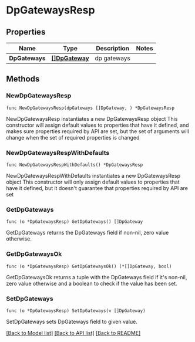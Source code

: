# DpGatewaysResp

## Properties

Name | Type | Description | Notes
------------ | ------------- | ------------- | -------------
**DpGateways** | [**[]DpGateway**](DpGateway.md) | dp gateways | 

## Methods

### NewDpGatewaysResp

`func NewDpGatewaysResp(dpGateways []DpGateway, ) *DpGatewaysResp`

NewDpGatewaysResp instantiates a new DpGatewaysResp object
This constructor will assign default values to properties that have it defined,
and makes sure properties required by API are set, but the set of arguments
will change when the set of required properties is changed

### NewDpGatewaysRespWithDefaults

`func NewDpGatewaysRespWithDefaults() *DpGatewaysResp`

NewDpGatewaysRespWithDefaults instantiates a new DpGatewaysResp object
This constructor will only assign default values to properties that have it defined,
but it doesn't guarantee that properties required by API are set

### GetDpGateways

`func (o *DpGatewaysResp) GetDpGateways() []DpGateway`

GetDpGateways returns the DpGateways field if non-nil, zero value otherwise.

### GetDpGatewaysOk

`func (o *DpGatewaysResp) GetDpGatewaysOk() (*[]DpGateway, bool)`

GetDpGatewaysOk returns a tuple with the DpGateways field if it's non-nil, zero value otherwise
and a boolean to check if the value has been set.

### SetDpGateways

`func (o *DpGatewaysResp) SetDpGateways(v []DpGateway)`

SetDpGateways sets DpGateways field to given value.



[[Back to Model list]](../README.md#documentation-for-models) [[Back to API list]](../README.md#documentation-for-api-endpoints) [[Back to README]](../README.md)



